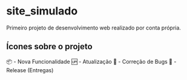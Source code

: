 # site_simulado

Primeiro projeto de desenvolvimento web realizado por conta própria.

## Ícones sobre o projeto

📦 - Nova Funcionalidade 🆙 - Atualização 🐞 - Correção de Bugs 🏁 - Release (Entregas)